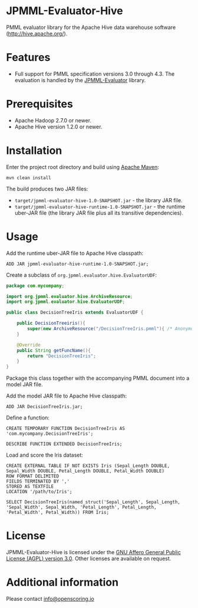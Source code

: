 JPMML-Evaluator-Hive
====================

PMML evaluator library for the Apache Hive data warehouse software (http://hive.apache.org/).

# Features #

* Full support for PMML specification versions 3.0 through 4.3. The evaluation is handled by the [JPMML-Evaluator](https://github.com/jpmml/jpmml-evaluator) library.

# Prerequisites #

* Apache Hadoop 2.7.0 or newer.
* Apache Hive version 1.2.0 or newer.

# Installation #

Enter the project root directory and build using [Apache Maven](http://maven.apache.org/):
```
mvn clean install
```

The build produces two JAR files:

* `target/jpmml-evaluator-hive-1.0-SNAPSHOT.jar` - the library JAR file.
* `target/jpmml-evaluator-hive-runtime-1.0-SNAPSHOT.jar` - the runtime uber-JAR file (the library JAR file plus all its transitive dependencies).

# Usage #

Add the runtime uber-JAR file to Apache Hive classpath:
```
ADD JAR jpmml-evaluator-hive-runtime-1.0-SNAPSHOT.jar;
```

Create a subclass of `org.jpmml.evaluator.hive.EvaluatorUDF`:
```Java
package com.mycompany;

import org.jpmml.evaluator.hive.ArchiveResource;
import org.jpmml.evaluator.hive.EvaluatorUDF;

public class DecisionTreeIris extends EvaluatorUDF {

	public DecisionTreeiris(){
		super(new ArchiveResource("/DecisionTreeIris.pmml"){ /* Anonymous inner class */ });
	}

	@Override
	public String getFuncName(){
		return "DecisionTreeIris";
	}
}
```

Package this class together with the accompanying PMML document into a model JAR file.

Add the model JAR file to Apache Hive classpath:
```
ADD JAR DecisionTreeIris.jar;
```

Define a function:
```
CREATE TEMPORARY FUNCTION DecisionTreeIris AS 'com.mycompany.DecisionTreeIris';

DESCRIBE FUNCTION EXTENDED DecisionTreeIris;
```

Load and score the Iris dataset:
```
CREATE EXTERNAL TABLE IF NOT EXISTS Iris (Sepal_Length DOUBLE, Sepal_Width DOUBLE, Petal_Length DOUBLE, Petal_Width DOUBLE)
ROW FORMAT DELIMITED
FIELDS TERMINATED BY ','
STORED AS TEXTFILE
LOCATION '/path/to/Iris';

SELECT DecisionTreeIris(named_struct('Sepal_Length', Sepal_Length, 'Sepal_Width', Sepal_Width, 'Petal_Length', Petal_Length, 'Petal_Width', Petal_Width)) FROM Iris;
```

# License #

JPMML-Evaluator-Hive is licensed under the [GNU Affero General Public License (AGPL) version 3.0](http://www.gnu.org/licenses/agpl-3.0.html). Other licenses are available on request.

# Additional information #

Please contact [info@openscoring.io](mailto:info@openscoring.io)

